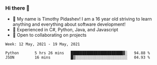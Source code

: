 ### Hi there 👋
- :adult: My name is Timothy Pidashev! I am a 16 year old striving to learn anything and everything about software development!
- :evergreen_tree: Experienced in C#, Python, Java, and Javascript
- 👯 Open to collaborating on projects

<!--START_SECTION:waka-->
```text
Week: 12 May, 2021 - 19 May, 2021

Python       5 hrs 26 mins   ███████████████████████▓░   94.88 % 
JSON         16 mins         █▒░░░░░░░░░░░░░░░░░░░░░░░   04.93 % 
```
<!--END_SECTION:waka-->
